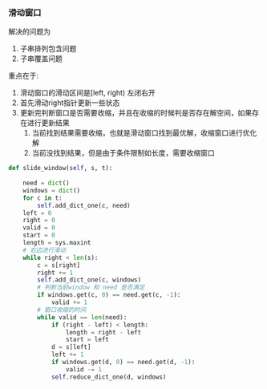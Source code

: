 ### 滑动窗口
解决的问题为
1. 子串排列包含问题
2. 子串覆盖问题


重点在于:
1. 滑动窗口的滑动区间是[left, right) 左闭右开
2. 首先滑动right指针更新一些状态
3. 更新完判断窗口是否需要收缩，并且在收缩的时候判是否存在解空间，如果存在进行更新结果
    1. 当前找到结果需要收缩，也就是滑动窗口找到最优解，收缩窗口进行优化解
    2. 当前没找到结果，但是由于条件限制如长度，需要收缩窗口

```python
def slide_window(self, s, t):
  
    need = dict()
    windows = dict()
    for c in t:
        self.add_dict_one(c, need)
    left = 0
    right = 0
    valid = 0
    start = 0
    length = sys.maxint
    # 右边进行滑动
    while right < len(s):
        c = s[right]
        right += 1
        self.add_dict_one(c, windows)
        # 判断当前window 和 need 是否满足
        if windows.get(c, 0) == need.get(c, -1):
            valid += 1
        # 窗口收缩的时间
        while valid == len(need):
            if (right - left) < length:
                length = right - left
                start = left
            d = s[left]
            left += 1
            if windows.get(d, 0) == need.get(d, -1):
                valid -= 1
            self.reduce_dict_one(d, windows)

```
